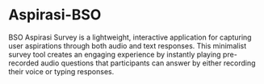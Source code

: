 # Aspirasi-BSO
BSO Aspirasi Survey is a lightweight, interactive application for capturing user aspirations through both audio and text responses. This minimalist survey tool creates an engaging experience by instantly playing pre-recorded audio questions that participants can answer by either recording their voice or typing responses.
